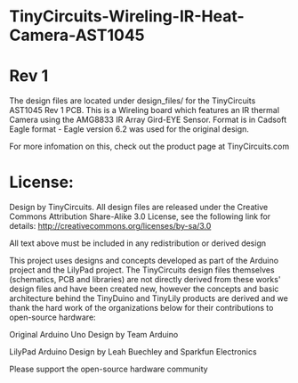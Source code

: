 # TinyCircuits-Wireling-IR-Heat-Camera-AST1045
# Rev 1

The design files are located under design_files/ for the TinyCircuits AST1045 Rev 1 PCB. This is a Wireling board which features an IR thermal Camera using the AMG8833 IR Array Gird-EYE Sensor.
Format is in Cadsoft Eagle format - Eagle version 6.2 was used for the original design.

For more infomation on this, check out the product page at TinyCircuits.com



# License:

Design by TinyCircuits.
All design files are released under the Creative Commons Attribution Share-Alike 3.0 License, see the following link for details: http://creativecommons.org/licenses/by-sa/3.0

All text above must be included in any redistribution or derived design

This project uses designs and concepts developed as part of the Arduino project and the LilyPad project.  The TinyCircuits design files themselves (schematics, PCB and libraries) are not directly derived from these works' design files and have been created new, however the concepts and basic architecture behind the TinyDuino and TinyLily products are derived and we thank the hard work of the organizations below for their contributions to open-source hardware:
  
Original Arduino Uno Design by Team Arduino

LilyPad Arduino Design by Leah Buechley and Sparkfun Electronics

Please support the open-source hardware community 
